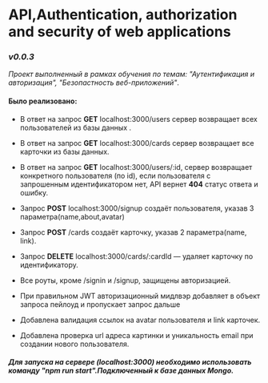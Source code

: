 # API,Authentication, authorization and security of web applications

### *v0.0.3*

*Проект выполненный в рамках обучения по темам: "Аутентификация и авторизация", "Безопастность веб-приложений"*.

#### Было реализовано:

- В ответ на запрос **GET** localhost:3000/users сервер возвращает всех пользователей из базы данных .

- В ответ на запрос **GET** localhost:3000/cards сервер возвращает все карточки из базы данных.

- В ответ на запрос **GET** localhost:3000/users/:id, сервер возвращает конкретного пользователя (по id), если пользователя с запрошенным идентификатором нет, API вернет **404** статус ответа и ошибку. 

- Запрос **POST** localhost:3000/signup создаёт пользователя, указав 3 параметра(name,about,avatar)

- Запрос **POST** /cards создаёт карточку, указав 2 параметра(name, link).

- Запрос **DELETE** localhost:3000/cards/:cardId — удаляет карточку по идентификатору.

- Все роуты, кроме /signin и /signup, защищены авторизацией.

- При правильном JWT авторизационный мидлвэр добавляет в объект запроса пейлоуд и пропускает запрос дальше

- Добавлена валидация ссылок на avatar пользователя и link карточек.

- Добавлена проверка url адреса картинки и уникальность email при создании нового пользователя.

##### Для запуска на сервере (localhost:3000) необходимо использовать команду "npm run start".Подключенный к базе данных Mongo.

